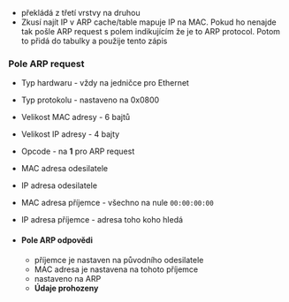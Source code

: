  - překládá z třetí vrstvy na druhou
 - Zkusí najít IP v ARP cache/table mapuje IP na MAC. Pokud ho nenajde tak pošle ARP request s polem indikujícím že je to ARP protocol. Potom to přidá do tabulky a použije tento zápis

### Pole ARP request
 - Typ hardwaru - vždy na jedničce pro Ethernet
 - Typ protokolu - nastaveno na 0x0800
 - Velikost MAC adresy - 6 bajtů
 - Velikost IP adresy - 4 bajty
 - Opcode - na **1** pro ARP request
 - MAC adresa odesilatele
 - IP adresa odesilatele
 - MAC adresa příjemce - všechno na nule `00:00:00:00`
 - IP adresa příjemce - adresa toho koho hledá

 - #### Pole ARP odpovědi
	 - příjemce je nastaven na původního odesilatele
	 - MAC adresa je nastavena na tohoto příjemce
	 - nastaveno na ARP
	 - **Údaje prohozeny**